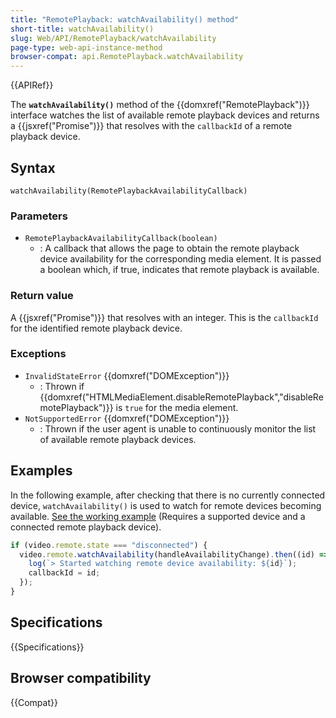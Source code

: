 ```yaml
---
title: "RemotePlayback: watchAvailability() method"
short-title: watchAvailability()
slug: Web/API/RemotePlayback/watchAvailability
page-type: web-api-instance-method
browser-compat: api.RemotePlayback.watchAvailability
---
```


{{APIRef}}

The **`watchAvailability()`** method of the {{domxref("RemotePlayback")}} interface watches the list of available remote playback devices and returns a {{jsxref("Promise")}} that resolves with the `callbackId` of a remote playback device.

## Syntax

```js-nolint
watchAvailability(RemotePlaybackAvailabilityCallback)
```

### Parameters

- `RemotePlaybackAvailabilityCallback(boolean)`
  - : A callback that allows the page to obtain the remote playback device availability for the corresponding media element. It is passed a boolean which, if true, indicates that remote playback is available.

### Return value

A {{jsxref("Promise")}} that resolves with an integer. This is the `callbackId` for the identified remote playback device.

### Exceptions

- `InvalidStateError` {{domxref("DOMException")}}
  - : Thrown if {{domxref("HTMLMediaElement.disableRemotePlayback","disableRemotePlayback")}} is `true` for the media element.
- `NotSupportedError` {{domxref("DOMException")}}
  - : Thrown if the user agent is unable to continuously monitor the list of available remote playback devices.

## Examples

In the following example, after checking that there is no currently connected device, `watchAvailability()` is used to watch for remote devices becoming available. [See the working example](https://beaufortfrancois.github.io/sandbox/media/remote-playback.html) (Requires a supported device and a connected remote playback device).

```js
if (video.remote.state === "disconnected") {
  video.remote.watchAvailability(handleAvailabilityChange).then((id) => {
    log(`> Started watching remote device availability: ${id}`);
    callbackId = id;
  });
}
```

## Specifications

{{Specifications}}

## Browser compatibility

{{Compat}}
